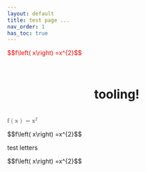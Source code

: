```yaml
---
layout: default  
title: test page ... 
nav_order: 1  
has_toc: true 
---  
```

<head>
    <meta charset="UTF-8">
    <meta http-equiv="X-UA-Compatible" content="IE=edge">
    <meta name="viewport" content="width=device-width, initial-scale=1.0">
    <link rel="stylesheet" href="https://cdn.jsdelivr.net/npm/katex@0.10.2/dist/katex.min.css" integrity="sha384-yFRtMMDnQtDRO8rLpMIKrtPCD5jdktao2TV19YiZYWMDkUR5GQZR/NOVTdquEx1j"      crossorigin="anonymous">
    <script defer src="https://cdn.jsdelivr.net/npm/katex@0.10.2/dist/katex.min.js" integrity="sha384-9Nhn55MVVN0/4OFx7EE5kpFBPsEMZxKTCnA+4fqDmg12eCTqGi6+BB2LjY8brQxJ"           crossorigin="anonymous"></script>
    <script defer src="https://cdn.jsdelivr.net/npm/katex@0.10.2/dist/contrib/auto-render.min.js" integrity="sha384-kWPLUVMOks5AQFrykwIup5lo0m3iMkkHrD0uJ4H5cjeGihAutqP0yW0J6dpFiVkI" crossorigin="anonymous" onload="renderMathInElement(document.body);"></script>
</head>
<body>
    <p style=color:red;text-align:left;>$$f\left( x\right) =x^{2}$$</p><br>
</body>


 <!--------------------------------------------1---------------------------------------------------------->
  <p align="center">
    <h1 align="center">tooling!</h1> 
  </p>
  <br>
<math xmlns='http://www.w3.org/1998/Math/MathML'> <mi> f </mi> <mrow> <mo> ( </mo> <mi> x </mi> <mo> ) </mo> </mrow> <mo> = </mo> <msup> <mrow> <mi> x </mi> </mrow> <mrow> <mn> 2 </mn> </mrow> </msup> </math>
  <br>  
  <p>$$f\left( x\right) =x^{2}$$</p>  
  <p>test letters</p>  
  $$f\left( x\right) =x^{2}$$  
  
